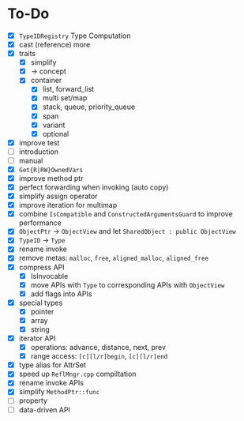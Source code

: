 # To-Do

- [x] `TypeIDRegistry` Type Computation
- [x] cast (reference) more
- [x] traits
    - [x] simplify
    - [x]  -> concept
    - [x] container
        - [x] list, forward_list
        - [x] multi set/map
        - [x] stack, queue, priority_queue
        - [x] span
        - [x] variant
        - [x] optional
- [x] improve test
- [ ] introduction
- [ ] manual
- [x] `Get{R|RW}OwnedVars`
- [x] improve method ptr
- [x] perfect forwarding when invoking (auto copy)
- [x] simplify assign operator
- [x] improve iteration for multimap
- [x] combine `IsCompatible` and `ConstructedArgumentsGuard` to improve performance
- [x] `ObjectPtr` -> `ObjectView` and let `SharedObject : public ObjectView` 
- [x] `TypeID` -> `Type` 
- [x] rename invoke
- [x] remove metas: `malloc`, `free`, `aligned_malloc`, `aligned_free` 
- [x] compress API
    - [x] IsInvocable
    - [x] move APIs with `Type` to corresponding APIs with `ObjectView` 
    - [x] add flags into APIs
- [x] special types
    - [x] pointer
    - [x] array
    - [x] string
- [x] iterator API
    - [x] operations: advance, distance, next, prev
    - [x] range access: `[c][l/r]begin`, `[c][l/r]end`
- [x] type alias for AttrSet
- [x] speed up `ReflMngr.cpp` compiltation
- [x] rename invoke APIs
- [x] simplify `MethodPtr::func`
- [ ] property
- [ ] data-driven API